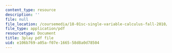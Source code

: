 ```yaml
---
content_type: resource
description: ''
file: null
file_location: /coursemedia/18-01sc-single-variable-calculus-fall-2010/e106b769a05af07e166558d8a0d78504_21784.pdf
file_type: application/pdf
resourcetype: Document
title: 3play pdf file
uid: e106b769-a05a-f07e-1665-58d8a0d78504
---
```

